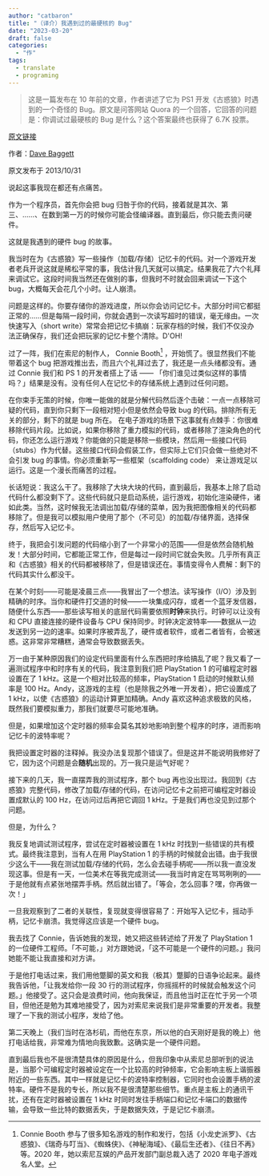 ```yaml
---
author: "catbaron"
title: "（译介）我遇到过的最硬核的 Bug"
date: "2023-03-20"
draft: false
categories: 
  - "作"
tags: 
  - translate
  - programing
---
```

> 这是一篇发布在 10 年前的文章，作者讲述了它为 PS1 开发《古惑狼》时遇到的一个奇怪的 Bug。原文是问答网站 Quora 的一个回答，它回答的问题是：你调试过最硬核的 Bug 是什么？这个答案最终也获得了 6.7K 投票。

[原文链接](https://www.quora.com/Programming-Interviews/Whats-the-hardest-bug-youve-debugged)

作者：[Dave Baggett](https://www.quora.com/profile/Dave-Baggett)

原文发布于 2013/10/31

说起这事我现在都还有点痛苦。

作为一个程序员，首先你会把 bug 归咎于你的代码，接着就是其次、第三、……、在数到第一万的时候你可能会怪编译器。直到最后，你只能去责问硬件。

这就是我遇到的硬件 bug 的故事。

我当时在为《古惑狼》写一些操作（加载/存储）记忆卡的代码。对一个游戏开发者老兵开说这就是稀松平常的事，我估计我几天就可以搞定。结果我花了六个礼拜来调试它。这段时间我当然还在做别的事，但我时不时就会回来调试一下这个 bug，大概每天会花几个小时。让人崩溃。

问题是这样的。你要存储你的游戏进度，所以你会访问记忆卡。大部分时间它都挺正常的……但是每隔一段时间，你就会遇到一次读写超时的错误，毫无缘由。一次快速写入（short write）常常会把记忆卡搞崩：玩家存档的时候，我们不仅没办法正确保存，我们还会把玩家的记忆卡整个清除。D'OH!

过了一阵，我们在索尼的制作人， Connie Booth[^ConnieBooth] ，开始慌了。很显然我们不能带着这个 bug 把游戏推出去，而且六个礼拜过去了，我还是一点头绪都没有。通过 Connie 我们和 PS 1 的开发者搭上了话 —— 「你们谁见过类似这样的事情吗？」结果是没有。没有任何人在记忆卡的存储系统上遇到过任何问题。

在你束手无策的时候，你唯一能做的就是分解代码然后逐个击破：一点一点移除可疑的代码，直到你只剩下一段相对短小但是依然会导致 bug 的代码。排除所有无关的部分，剩下的就是 bug 所在。
在电子游戏的场景下这事就有点棘手：你很难移除代码片段。比如说，如果你移除了重力模拟的代码，或者移除了渲染角色的代码，你还怎么运行游戏？你能做的只能是移除一些模块，然后用一些接口代码（stubs）作为代替。这些接口代码会假装工作，但实际上它们只会做一些绝对不会引发 bug 的事情。你必须重新写一些框架（scaffolding code） 来让游戏足以运行。这是一个漫长而痛苦的过程。

长话短说：我这么干了。我移除了大块大块的代码，直到最后，我基本上除了启动代码什么都没剩下了。这些代码就只是启动系统，运行游戏，初始化渲染硬件，诸如此类。当然，这时候我无法调出加载/存储的菜单，因为我把图像相关的代码都移除了。但是我可以模拟用户使用了那个（不可见）的加载/存储界面，选择保存，然后写入记忆卡。

终于，我把会引发问题的代码缩小到了一个非常小的范围——但是依然会随机触发！大部分时间，它都能正常工作，但是每过一段时间它就会失败。几乎所有真正和《古惑狼》相关的代码都被移除了，但是错误还在。事情变得令人费解：剩下的代码其实什么都没干。

在某个时刻——可能是凌晨三点——我冒出了一个想法。读写操作（I/O）涉及到精确的时序。当你和硬件打交道的时候——一块集成闪存，或者一个蓝牙发信器，随便什么东西——那些读写相关的底层代码需要依照**时钟**来执行。时钟可以让没有和 CPU 直接连接的硬件设备与 CPU 保持同步。时钟决定波特率——数据从一边发送到另一边的速率。如果时序被弄乱了，硬件或者软件，或者二者皆有，会被迷惑。这非常非常糟糕，通常会导致数据丢失。

万一由于某种原因我们的设定代码里面有什么东西把时序给搞乱了呢？我又看了一遍测试程序中和时序有关的代码，我注意到我们把 PlayStation 1 的可编程定时器设置在了 1 kHz。这是一个相对比较高的频率，PlayStation 1 启动的时候默认频率是 100 Hz。Andy，这游戏的主程（也是除我之外唯一开发者），把它设置成了 1 kHz，以使《古惑狼》的运动计算更加精确。Andy 喜欢这种追求极致的风格，既然我们要模拟重力，那我们就要尽可能地准确。

但是，如果增加这个定时器的频率会莫名其妙地影响到整个程序的时序，进而影响记忆卡的波特率呢？

我把设置定时器的注释掉。我没办法复现那个错误了。但是这并不能说明我修好了它，因为这个问题是会**随机**出现的。万一我只是运气好呢？

接下来的几天，我一直摆弄我的测试程序，那个 bug 再也没出现过。我回到《古惑狼》完整代码，修改了加载/存储的代码，在访问记忆卡之前把可编程定时器设置成默认的 100 Hz，在访问过后再把它调回 1 kHz。于是我们再也没见到过那个问题。

但是，为什么？

我反复地调试测试程序，尝试在定时器被设置在 1 kHz 时找到一些错误的共有模式。最终我注意到，当有人在用 PlayStation 1 的手柄的时候就会出错。由于我很少这么干——我在测试加载/存储的代码，怎么会去碰手柄呢——所以我一直没发现这事。但是有一天，一位美术在等我完成测试——我当时肯定在骂骂咧咧的——于是他就有点紧张地摆弄手柄。然后就出错了。「等会，怎么回事？嘿，你再做一次！」

一旦我观察到了二者的关联性，复现就变得很容易了：开始写入记忆卡，摇动手柄，记忆卡崩溃。我觉得这应该是一个硬件 bug。

我去找了 Connie，告诉她我的发现，她又把这些转述给了开发了 PlayStation 1 的一位硬件工程师。「不可能，」对方跟她说，「这不可能是一个硬件的问题。」我问她能不能让我直接和对方讲。

于是他打电话过来，我们用他蹩脚的英文和我（极其）蹩脚的日语争论起来。最终我告诉他，「让我发给你一段 30 行的测试程序，你摇摇杆的时候就会触发这个问题。」他接受了。这只会是浪费时间，他向我保证，而且他当时正在忙于另一个项目，但他还是勉为其难地接受了，因为对索尼来说我们是非常重要的开发者。我整理了一下我的测试小程序，发给了他。

第二天晚上（我们当时在洛杉矶，而他在东京，所以他的白天刚好是我的晚上）他打电话给我，非常难为情地向我致歉。这确实是一个硬件问题。

直到最后我也不是很清楚具体的原因是什么，但我印象中从索尼总部听到的说法是，当那个可编程定时器被设定在一个比较高的时钟频率，它会影响主板上谐振器附近的一些东西。其中一样就是记忆卡的波特率控制器，它同时也会设置手柄的波特率。硬件不是我的专长，所以我不是很清楚那些细节。重点是主板上的通讯干扰，还有在定时器被设置在 1 kHz 时同时发往手柄端口和记忆卡端口的数据传输，会导致一些比特的数据丢失，于是数据失效，于是记忆卡崩溃。


[^ConnieBooth]:   Connie Booth 参与了很多知名游戏的制作和发行，包括《小龙史派罗》、《古惑狼》、《瑞奇与叮当》、《蜘蛛侠》、《神秘海域》、《最后生还者》、《往日不再》等。2020 年，她以索尼互娱的产品开发部门副总裁入选了 2020 年电子游戏名人堂。
